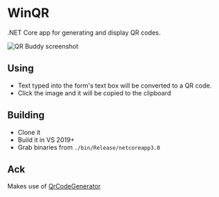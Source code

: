 # WinQR

.NET Core app for generating and display QR codes.

![QR Buddy screenshot](https://github.com/tygerbytes/winqr/raw/master/src/screenshot.png "QR Buddy Screenshot")

## Using

* Text typed into the form's text box will be converted to a QR code.
* Click the image and it will be copied to the clipboard

## Building

* Clone it
* Build it in VS 2019+
* Grab binaries from `./bin/Release/netcoreapp3.0`

## Ack

Makes use of [QrCodeGenerator](https://github.com/manuelbl/QrCodeGenerator)
